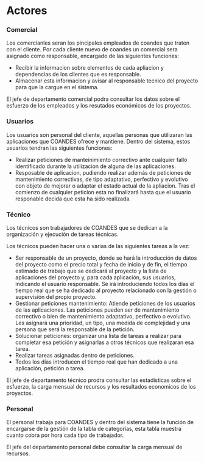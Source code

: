 # Actores


### Comercial

Los comercianles seran los pincipales empleados de coandes que traten con el cliente. Por cada cliente nuevo de coandes un comercial sera asignado como responsable, encargado de las siguientes funciones:

- Recibir la informacion sobre elementos de cada apliacion y dependencias de los clientes que es responsable.
- Almacenar esta informacion y avisar al responsable tecnico del proyecto para que la cargue en el sistema.


El jefe de departamento comercial podra consultar los datos sobre el esfuerzo de los empleados y los resutados económicos de los proyectos.


### Usuarios

Los usuarios son personal del cliente, aquellas personas que utilizaran las aplicaciones que COANDES ofrece y mantiene. Dentro del sistema, estos usuarios tendran las siguientes funciones:

- Realizar peticiones de manteinimiento correctivo ante cualquier fallo identificado durante la utilizacion de alguna de las aplicaciones.
- Resposable de aplicacion, pudiendo realizar además de peticiones de mantenimiento correctivas, de tipo adaptativo, perfectivo y evolutivo con objeto de mejorar o adaptar el estado actual de la apliacion. Tras el comienzo de cualquier peticion esta no finalizará hasta que el usuario responable decida que esta ha sido realizada.


### Técnico

Los técnicos son trabajadores de COANDES que se dedican a la organización y ejecución de tareas técnicas.

Los técnicos pueden hacer una o varias de las siguientes tareas a la vez:

- Ser responsable de un proyecto, donde se hará la introducción de datos del proyecto como el precio total y fecha de inicio y de fin, el tiempo estimado de trabajo que se dedicará al proyecto y la lista de aplicaciones del proyecto y, para cada aplicación, sus usuarios, indicando el usuario responsable. Se irá introduciendo todos los días el tiempo real que se ha dedicado al proyecto relacionado con la gestión o supervisión del propio proyecto.
- Gestionar peticiones mantenimiento: Atiende peticiones de los usuarios de las aplicaciones. Las peticiones pueden ser de mantenimiento correctivo o bien de mantenimiento adaptativo, perfectivo o evolutivo. Les asignará una prioridad, un tipo, una medida de complejidad y una persona que será la responsable de la petición.
- Solucionar peticiones: organizar una lista de tareas a realizar para completar esa petición y asignarlas a otros técnicos que realizaran esa tarea.
- Realizar tareas asignadas dentro de peticiones.
- Todos los días introducen el tiempo real que han dedicado a una aplicación, petición o tarea.

El jefe de departamento técnico prodra consultar las estadisticas sobre el esfuerzo, la carga mensual de recursos y los resultados economicos de los proyectos.

### Personal

El personal trabaja para COANDES y dentro del sistema tiene la función de encargarse de la gestión de la tabla de categorías, esta tabla muestra cuanto cobra por hora cada tipo de trabajador.

El jefe del departamento personal debe consultar la carga mensual de recursos.
